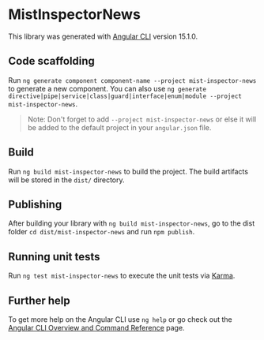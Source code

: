 # MistInspectorNews

This library was generated with [Angular CLI](https://github.com/angular/angular-cli) version 15.1.0.

## Code scaffolding

Run `ng generate component component-name --project mist-inspector-news` to generate a new component. You can also use `ng generate directive|pipe|service|class|guard|interface|enum|module --project mist-inspector-news`.
> Note: Don't forget to add `--project mist-inspector-news` or else it will be added to the default project in your `angular.json` file. 

## Build

Run `ng build mist-inspector-news` to build the project. The build artifacts will be stored in the `dist/` directory.

## Publishing

After building your library with `ng build mist-inspector-news`, go to the dist folder `cd dist/mist-inspector-news` and run `npm publish`.

## Running unit tests

Run `ng test mist-inspector-news` to execute the unit tests via [Karma](https://karma-runner.github.io).

## Further help

To get more help on the Angular CLI use `ng help` or go check out the [Angular CLI Overview and Command Reference](https://angular.io/cli) page.
